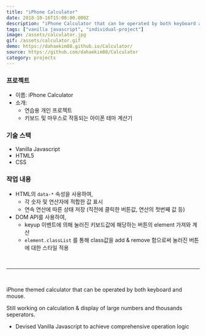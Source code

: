 ```yaml
---
title: "iPhone Calculator"
date: 2018-10-16T15:00:00.000Z
description: "iPhone Calculator that can be operated by both keyboard and mouse."
tags: ["vanilla javascript", "individual-project"]
image: /assets/calculator.jpg
gif: /assets/calculator.gif
demo: https://dahaekim88.github.io/Calculator/
source: https://github.com/dahaekim88/Calculator
category: projects
---
```


### 프로젝트

- 이름: iPhone Calculator
- 소개:
  - 연습용 개인 프로젝트
  - 키보드 및 마우스로 작동되는 아이폰 테마 계산기

### 기술 스택

- Vanilla Javascript
- HTML5
- CSS

### 작업 내용

- HTML의 `data-*` 속성을 사용하여,
  - 각 숫자 및 연산자에 적합한 값 표시
  - 연속 연산에 따른 상태 저장 (직전에 클릭한 버튼값, 연산의 첫번째 값 등)
- DOM API를 사용하여,
  - keyup 이벤트에 의해 눌러진 키보드값에 해당하는 버튼의 element 가져와 계산
  - `element.classList` 를 통해 class값을 add & remove 함으로써 눌러진 버튼에 대한 스타일 적용

<br />

---

<br />

iPhone themed calculator that can be operated by both keyboard and mouse.

Still working on calculation & display of large numbers and thousands seperators.

- Devised Vanilla Javascript to achieve comprehensive operation logic
